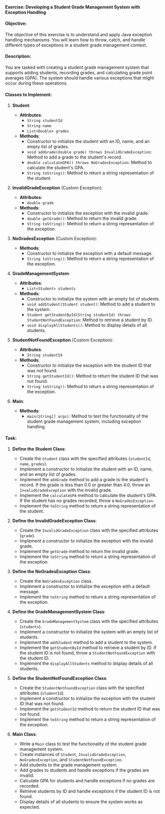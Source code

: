 
#### Exercise: Developing a Student Grade Management System with Exception Handling

#### Objective:
The objective of this exercise is to understand and apply Java exception handling mechanisms. You will learn how to throw, catch, and handle different types of exceptions in a student grade management context.

#### Description:
You are tasked with creating a student grade management system that supports adding students, recording grades, and calculating grade point averages (GPA). The system should handle various exceptions that might occur during these operations.

#### Classes to Implement:

1. **Student**:
   - **Attributes**:
     - `String studentId`
     - `String name`
     - `List<Double> grades`
   - **Methods**:
     - Constructor to initialize the student with an ID, name, and an empty list of grades.
     - `void addGrade(double grade) throws InvalidGradeException`: Method to add a grade to the student's record.
     - `double calculateGPA() throws NoGradesException`: Method to calculate the student's GPA.
     - `String toString()`: Method to return a string representation of the student.

2. **InvalidGradeException** (Custom Exception):
   - **Attributes**:
     - `double grade`
   - **Methods**:
     - Constructor to initialize the exception with the invalid grade.
     - `double getGrade()`: Method to return the invalid grade.
     - `String toString()`: Method to return a string representation of the exception.

3. **NoGradesException** (Custom Exception):
   - **Methods**:
     - Constructor to initialize the exception with a default message.
     - `String toString()`: Method to return a string representation of the exception.

4. **GradeManagementSystem**:
   - **Attributes**:
     - `List<Student> students`
   - **Methods**:
     - Constructor to initialize the system with an empty list of students.
     - `void addStudent(Student student)`: Method to add a student to the system.
     - `Student getStudentById(String studentId) throws StudentNotFoundException`: Method to retrieve a student by ID.
     - `void displayAllStudents()`: Method to display details of all students.

5. **StudentNotFoundException** (Custom Exception):
   - **Attributes**:
     - `String studentId`
   - **Methods**:
     - Constructor to initialize the exception with the student ID that was not found.
     - `String getStudentId()`: Method to return the student ID that was not found.
     - `String toString()`: Method to return a string representation of the exception.

6. **Main**:
   - **Methods**:
     - `main(String[] args)`: Method to test the functionality of the student grade management system, including exception handling.

#### Task:

1. **Define the Student Class**:
   - Create the `Student` class with the specified attributes (`studentId`, `name`, `grades`).
   - Implement a constructor to initialize the student with an ID, name, and an empty list of grades.
   - Implement the `addGrade` method to add a grade to the student's record. If the grade is less than 0.0 or greater than 4.0, throw an `InvalidGradeException` with the invalid grade.
   - Implement the `calculateGPA` method to calculate the student's GPA. If the student has no grades recorded, throw a `NoGradesException`.
   - Implement the `toString` method to return a string representation of the student.

2. **Define the InvalidGradeException Class**:
   - Create the `InvalidGradeException` class with the specified attributes (`grade`).
   - Implement a constructor to initialize the exception with the invalid grade.
   - Implement the `getGrade` method to return the invalid grade.
   - Implement the `toString` method to return a string representation of the exception.

3. **Define the NoGradesException Class**:
   - Create the `NoGradesException` class.
   - Implement a constructor to initialize the exception with a default message.
   - Implement the `toString` method to return a string representation of the exception.

4. **Define the GradeManagementSystem Class**:
   - Create the `GradeManagementSystem` class with the specified attributes (`students`).
   - Implement a constructor to initialize the system with an empty list of students.
   - Implement the `addStudent` method to add a student to the system.
   - Implement the `getStudentById` method to retrieve a student by ID. If the student ID is not found, throw a `StudentNotFoundException` with the student ID.
   - Implement the `displayAllStudents` method to display details of all students.

5. **Define the StudentNotFoundException Class**:
   - Create the `StudentNotFoundException` class with the specified attributes (`studentId`).
   - Implement a constructor to initialize the exception with the student ID that was not found.
   - Implement the `getStudentId` method to return the student ID that was not found.
   - Implement the `toString` method to return a string representation of the exception.

6. **Main Class**:
   - Write a `Main` class to test the functionality of the student grade management system.
   - Create instances of `Student`, `InvalidGradeException`, `NoGradesException`, and `StudentNotFoundException`.
   - Add students to the grade management system.
   - Add grades to students and handle exceptions if the grades are invalid.
   - Calculate GPA for students and handle exceptions if no grades are recorded.
   - Retrieve students by ID and handle exceptions if the student ID is not found.
   - Display details of all students to ensure the system works as expected.
